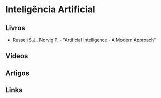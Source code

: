 # Inteligência Artificial

## Livros
* Russell S.J., Norvig P. - "Artificial Intelligence - A Modern Approach"

## Videos

## Artigos

## Links
